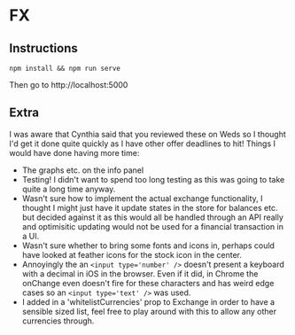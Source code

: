 # FX

## Instructions

`npm install && npm run serve`

Then go to http://localhost:5000

## Extra

I was aware that Cynthia said that you reviewed these on Weds so I thought I'd get it done quite quickly as I have other offer deadlines to hit! Things I would have done having more time:

- The graphs etc. on the info panel
- Testing! I didn't want to spend too long testing as this was going to take quite a long time anyway.
- Wasn't sure how to implement the actual exchange functionality, I thought I might just have it update states in the store for balances etc. but decided against it as this would all be handled through an API really and optimisitic updating would not be used for a financial transaction in a UI.
- Wasn't sure whether to bring some fonts and icons in, perhaps could have looked at feather icons for the stock icon in the center.
- Annoyingly the an `<input type='number' />` doesn't present a keyboard with a decimal in iOS in the browser. Even if it did, in Chrome the onChange even doesn't fire for these characters and has weird edge cases so an `<input type='text' />` was used.
- I added in a 'whitelistCurrencies' prop to Exchange in order to have a sensible sized list, feel free to play around with this to allow any other currencies through.
